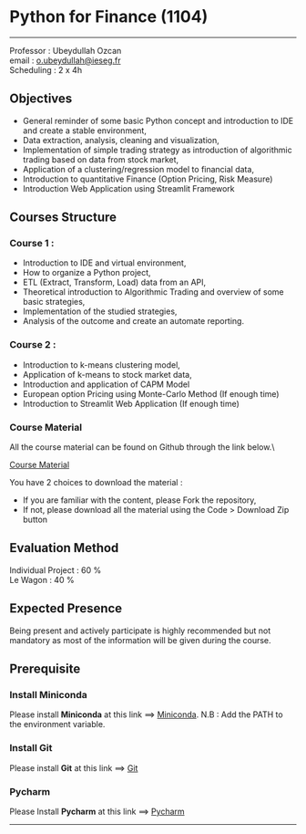 # Python for Finance (1104)
---
Professor : Ubeydullah Ozcan\
email : o.ubeydullah@ieseg.fr\
Scheduling : 2 x 4h

## Objectives

* General reminder of some basic Python concept and introduction to IDE and create a stable environment,
* Data extraction, analysis, cleaning and visualization,
* Implementation of simple trading strategy as introduction of algorithmic trading based on data from stock market,
* Application of a clustering/regression model to financial data,
* Introduction to quantitative Finance (Option Pricing, Risk Measure)
* Introduction Web Application using Streamlit Framework

## Courses Structure


### Course 1 :
* Introduction to IDE and virtual environment,
* How to organize a Python project,
* ETL (Extract, Transform, Load) data from an API,
* Theoretical introduction to Algorithmic Trading and overview of some basic strategies,
* Implementation of the studied strategies,
* Analysis of the outcome and create an automate reporting.

### Course 2 :
* Introduction to k-means clustering model,
* Application of k-means to stock market data,
* Introduction and application of CAPM Model
* European option Pricing using Monte-Carlo Method (If enough time)
* Introduction to Streamlit Web Application (If enough time)

### Course Material
All the course material can be found on Github through the link below.\

[Course Material](https://github.com/UbeyOzcan/Py_for_Fin_IESEG)

You have 2 choices to download the material :
* If you are familiar with the content, please Fork the repository,
* If not, please download all the material using the Code > Download Zip button

## Evaluation Method

Individual Project : 60 %\
Le Wagon : 40 %

## Expected Presence

Being present and actively participate is highly recommended but not mandatory as most of the information will be given during the course.

## Prerequisite

### Install Miniconda

Please install **Miniconda** at this link ==> [Miniconda](https://docs.conda.io/projects/miniconda/en/latest/miniconda-install.html).
N.B : Add the PATH to the environment variable.

### Install Git

Please install **Git** at this link ==> [Git](https://git-scm.com/downloads)

### Pycharm

Please Install **Pycharm** at this link ==> [Pycharm]()

---
